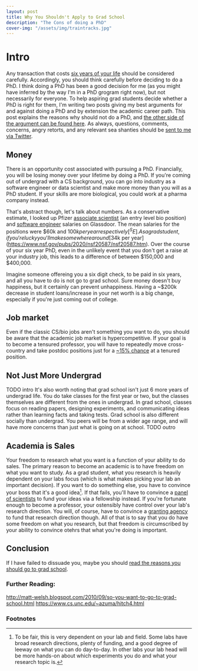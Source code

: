 ```yaml
---
layout: post
title: Why You Shouldn't Apply to Grad School
description: "The Cons of doing a PhD"
cover-img: "/assets/img/traintracks.jpg"
---
```



# Intro
Any transaction that costs [six years of your life](https://gradschool.duke.edu/about/statistics/all-departments-phd-time-degree-statistics) should be considered carefully.
Accordingly, you should think carefully before deciding to do a PhD.
I think doing a PhD has been a good decision for me (as you might have inferred by the way I'm in a PhD grogram right now), but not necessarily for everyone.
To help aspiring grad students decide whether a PhD is right for them, I'm writing two posts giving my best arguments for and against doing a PhD and by extension the academic career path.
This post explains the reasons why should not do a PhD, and [the other side of the argument can be found here](TODO).
As always, questions, comments, concerns, angry retorts, and any relevant sea shanties should be [sent to me via Twitter](https://twitter.com/autobencoder).

## Money
There is an opportunity cost associated with pursuing a PhD.
Financially, you will be losing money over your lifetime by doing a PhD.
If you're coming out of undergrad with a CS background, you can go into industry as a software engineer or data scientist and make more money than you will as a PhD student.
If your skills are more biological, you could work at a pharma company instead.

That's abstract though, let's talk about numbers.
As a conservative estimate, I looked up Pfizer [associate scientist](https://www.glassdoor.com/Salary/Pfizer-Associate-Scientist-Salaries-E525_D_KO7,26.htm) (an entry level bio position) and
[software engineer](https://www.glassdoor.com/Salary/Pfizer-Software-Engineer-Salaries-E525_DAO.htm?filter.jobTitleExact=Software+Engineer%28%29) salaries on Glassdoor.
The mean salaries for the positions were $60k and $100k per year respectively [^SE].
As a grad student, if you're lucky you'll make somewhere around [$34k per year](https://www.nsf.gov/pubs/2020/nsf20587/nsf20587.htm).
Over the course of your six year PhD, even in the unlikely event that you don't get a raise at your industry job, this leads to a difference of between $150,000 and $400,000.

Imagine someone offereing you a six digit check, to be paid in six years, and all you have to do is not go to grad school.
Sure money doesn't buy happiness, but it certainly can prevent unhappiness.
Having a ~$200k decrease in student loans/increase in your net worth is a big change, especially if you're just coming out of college.

## Job market
Even if the classic CS/bio jobs aren't something you want to do, you should be aware that the academic job market is hypercompetitive.
If your goal is to become a tensured professor, you will have to repeatedly move cross-country and take postdoc positions just for a [~15% chance](https://www.ncbi.nlm.nih.gov/pmc/articles/PMC4503365/) at a tenured position.

## Not Just More Undergrad
TODO intro 
It's also worth noting that grad school isn't just 6 more years of undergrad life.
You do take classes for the first year or two, but the classes themselves are different from the ones in undergrad. 
In grad school, classes focus on reading papers, designing experiments, and communicating ideas rather than learning facts and taking tests.
Grad school is also different socially than undergrad.
You peers will be from a wider age range, and will have more concerns than just what is going on at school. 
TODO outro 

## Academia is Sales
Your freedom to research what you want is a function of your ability to do sales.
The primary reason to become an academic is to have freedom on what you want to study.
As a grad student, what you research is heavily dependent on your labs focus (which is what makes picking your lab an important decision).
If you want to do something else, you have to convince your boss that it's a good idea[^PI].
If that fails, you'll have to convince a [panel of scientists](https://www.nsfgrfp.org/) to fund your ideas via a fellowship instead.
If you're fortunate enough to become a professor, your ostensibly have control over your lab's research direction.
You will, of course, have to convince a [granting agency](https://www.ascb.org/careers/where-to-find-research-funding-opportunities/) to fund that research direction though.
All of that is to say that you do have some freedom on what you research, but that freedom is circumscribed by your ability to convince otehrs that what you're doing is important.

## Conclusion
If I have failed to dissuade you, maybe you should [read the reasons you should go to grad school](TODO).

### Further Reading:
http://matt-welsh.blogspot.com/2010/09/so-you-want-to-go-to-grad-school.html
https://www.cs.unc.edu/~azuma/hitch4.html

### Footnotes
[^PI]: To be fair, this is very dependent on your lab and field. 
Some labs have broad research directions, plenty of funding, and a good degree of leeway on what you can do day-to-day. 
In other labs your lab head will be more hands-on about which experiments you do and what your research topic is.
[^SE]: I was unable to determine whether SE is an entry level title at Pfizer like it is at other places. 
It's possible that $100k is an overly generous estimate for Pfizer in particular. 
However, if you're willing to move across country for a PhD you could move to one of the [many places offering more than 100k salary for entry level software engineers](https://www.levels.fyi/).
I picked the Pfizer position because it's a low estimate for the type of salary you can make with a CS degree, and because its compensation structure should be similar to the Pfizer scientist position.
